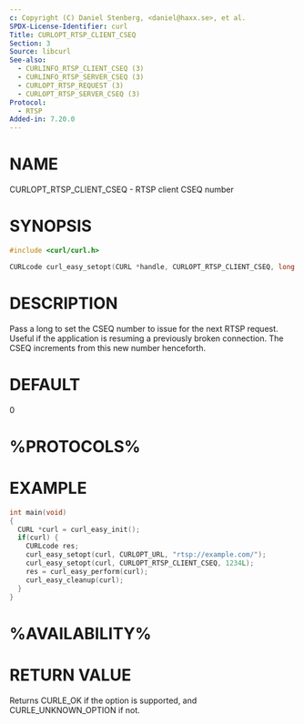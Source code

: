 ```yaml
---
c: Copyright (C) Daniel Stenberg, <daniel@haxx.se>, et al.
SPDX-License-Identifier: curl
Title: CURLOPT_RTSP_CLIENT_CSEQ
Section: 3
Source: libcurl
See-also:
  - CURLINFO_RTSP_CLIENT_CSEQ (3)
  - CURLINFO_RTSP_SERVER_CSEQ (3)
  - CURLOPT_RTSP_REQUEST (3)
  - CURLOPT_RTSP_SERVER_CSEQ (3)
Protocol:
  - RTSP
Added-in: 7.20.0
---
```


# NAME

CURLOPT_RTSP_CLIENT_CSEQ - RTSP client CSEQ number

# SYNOPSIS

~~~c
#include <curl/curl.h>

CURLcode curl_easy_setopt(CURL *handle, CURLOPT_RTSP_CLIENT_CSEQ, long cseq);
~~~

# DESCRIPTION

Pass a long to set the CSEQ number to issue for the next RTSP request. Useful
if the application is resuming a previously broken connection. The CSEQ
increments from this new number henceforth.

# DEFAULT

0

# %PROTOCOLS%

# EXAMPLE

~~~c
int main(void)
{
  CURL *curl = curl_easy_init();
  if(curl) {
    CURLcode res;
    curl_easy_setopt(curl, CURLOPT_URL, "rtsp://example.com/");
    curl_easy_setopt(curl, CURLOPT_RTSP_CLIENT_CSEQ, 1234L);
    res = curl_easy_perform(curl);
    curl_easy_cleanup(curl);
  }
}
~~~

# %AVAILABILITY%

# RETURN VALUE

Returns CURLE_OK if the option is supported, and CURLE_UNKNOWN_OPTION if not.
